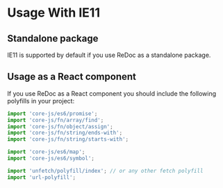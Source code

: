 # Usage With IE11


## Standalone package

IE11 is supported by default if you use ReDoc as a standalone package.

## Usage as a React component

If you use ReDoc as a React component you should include the following polyfills in your project:

```js
import 'core-js/es6/promise';
import 'core-js/fn/array/find';
import 'core-js/fn/object/assign';
import 'core-js/fn/string/ends-with';
import 'core-js/fn/string/starts-with';

import 'core-js/es6/map';
import 'core-js/es6/symbol';

import 'unfetch/polyfill/index'; // or any other fetch polyfill
import 'url-polyfill';
```
